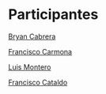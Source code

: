 # Participantes
[Bryan Cabrera](https://github.com/BryanC7)

[Francisco Carmona](https://github.com/TheNefelin)

[Luis Montero](https://github.com/LujoMontero)

[Francisco Cataldo](https://github.com/franciscokataldocl)
